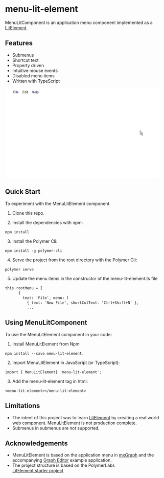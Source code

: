 # menu-lit-element

 MenuLitComponent is an application menu component implemented as a [LitElement](https://lit-element.polymer-project.org/).

## Features
* Submenus
* Shortcut text
* Property driven
* Intuitive mouse events 
* Disabled menu items
* Written with TypeScript 

![alt text](https://github.com/glenkitchen/menu-lit-element/blob/master/menu-lit-element.gif "Application menu")

## Quick Start

To experiment with the MenuLitElement component.   

1. Clone this repo.

2. Install the dependencies with npm:
```
npm install 
```

3. Install the Polymer Cli:

```
npm install -g polymer-cli
```

4. Serve the project from the root directory with the Polymer Cli: 
```
polymer serve
```

5. Update the menu items in the constructor of the menu-lit-element.ts file     
```
this.rootMenu = [
      {
        text: 'File', menu: [
          { text: 'New File', shortCutText: 'Ctrl+Shift+N' },
          ...
```

## Using MenuLitComponent 

To use the MenuLitElement component in your code:

1. Install MenuLitElement from Npm 

```
npm install --save menu-lit-element.
```

2. Import MenuLitElement in JavaScript (or TypeScript):

```
import { MenuLitElement} 'menu-lit-element';
```

3. Add the menu-lit-element tag in html:

```
<menu-lit-element></menu-lit-element>
```
## Limitations
* The intent of this project was to learn [LitElement](https://lit-element.polymer-project.org/) by creating a real world web component. MenuLitElement is not  production complete.     
* Submenus in submenus are not supported. 

## Acknowledgements

* MenuLitElement is based on the application menu in [mxGraph](https://github.com/jgraph/mxgraph) and the accompanying [Graph Editor](https://jgraph.github.io/mxgraph/javascript/examples/grapheditor/www/index.html) example application.
* The project structure is based on the PolymerLabs  
 [LitElement starter project](https://github.com/PolymerLabs/start-lit-element)  
 